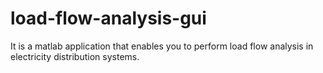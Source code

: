# load-flow-analysis-gui
It is a matlab application that enables you to perform load flow analysis in electricity distribution systems.

